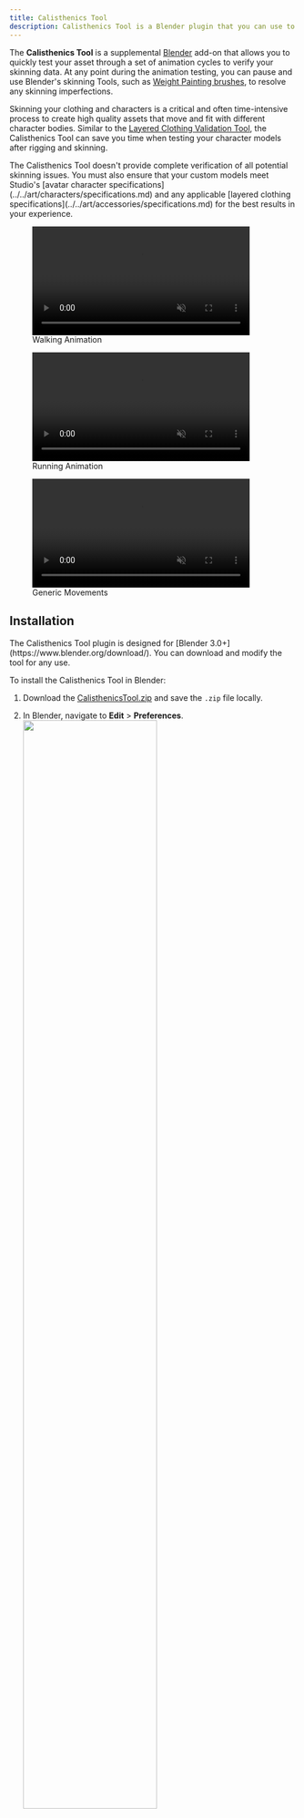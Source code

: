 ```yaml
---
title: Calisthenics Tool
description: Calisthenics Tool is a Blender plugin that you can use to verify skinning quality of an asset.
---
```


The **Calisthenics Tool** is a supplemental [Blender](https://www.blender.org/) add-on that allows you to quickly test your asset through a set of animation cycles to verify your skinning data. At any point during the animation testing, you can pause and use Blender's skinning Tools, such as [Weight Painting brushes](https://docs.blender.org/manual/en/latest/sculpt_paint/weight_paint/introduction.html), to resolve any skinning imperfections.

Skinning your clothing and characters is a critical and often time-intensive process to create high quality assets that move and fit with different character bodies. Similar to the [Layered Clothing Validation Tool](../../art/accessories/validation-tool.md), the Calisthenics Tool can save you time when testing your character models after rigging and skinning.

<Alert severity = 'info'>
The Calisthenics Tool doesn't provide complete verification of all potential skinning issues. You must also ensure that your custom models meet Studio's [avatar character specifications](../../art/characters/specifications.md) and any applicable [layered clothing specifications](../../art/accessories/specifications.md) for the best results in your experience.
</Alert>

<GridContainer numColumns="3">
	<figure>
		<video controls loop muted src="../../assets/modeling/skinned-meshes/calisthenic-tool/Walking-Reference.mp4" width="90%"></video>
		<figcaption>Walking Animation</figcaption>
	</figure>
   <figure>
		<video controls loop muted src="../../assets/modeling/skinned-meshes/calisthenic-tool/Running-Reference.mp4" width="90%"></video>
		<figcaption>Running Animation</figcaption>
	</figure>
  	<figure>
		<video controls loop muted src="../../assets/modeling/skinned-meshes/calisthenic-tool/Movement-Reference.mp4" width="90%"></video>
		<figcaption>Generic Movements</figcaption>
	</figure>
</GridContainer>

## Installation

<Alert severity = 'info'>
The Calisthenics Tool plugin is designed for [Blender 3.0+](https://www.blender.org/download/). You can download and modify the tool for any use.
</Alert>

To install the Calisthenics Tool in Blender:

1. Download the [CalisthenicsTool.zip](../../assets/modeling/skinned-meshes/calisthenic-tool/CalisthenicsTool.zip) and save the `.zip` file locally.
2. In Blender, navigate to **Edit** > **Preferences**.
   <img src="../../assets/modeling/skinned-meshes/calisthenic-tool/Blender-Preferences.png" width="70%" />

3. In the left sidebar of the **Preferences** window, navigate to the **Add-Ons** section.
4. Click the **Install…** button. A file browser displays.
5. Select the `.zip` and click **Install Add-On**.
6. Using the search bar, search for "Calisthenics Tool" and select the add-on.
7. Enable the add-on by checking the box next to the add-on name.

   <img src="../../assets/modeling/skinned-meshes/calisthenic-tool/Calisthenics-Tool-Addon.png" width="70%" />

8. Close the Preferences window. You can now access the Calisthenics Tool by expanding the tool sidebar in the Viewport.

<GridContainer numColumns ="2">
  <figure>
    <img src="../../assets/modeling/skinned-meshes/calisthenic-tool/Toolbar-Slider.png" width="97%" />
    <figcaption>Use the arrow on the side of the Viewport to open the sidebar.</figcaption>
  </figure>
  <figure>
    <img src="../../assets/modeling/skinned-meshes/calisthenic-tool/Calisthenics-Tool-Open.png" width="100%" />
    <figcaption>Access the Calisthenics Tool by selecting the tab in the sidebar tool menu.</figcaption>
  </figure>
</GridContainer>

## Use the Calisthenics Tool

After installation, you can use the Calisthenics Tool whenever you want to test an R15 character rig with skinning data. With the Calisthenics Tool, you can check how a character would move with generic animations, as well as attach rigid reference accessories to verify attachment during these movements. The tool also includes an option to automatically export your character, removing reference animation and accessory data.

You can try out the Calisthenics Tool using an [example character model](../../assets/modeling/skinned-meshes/calisthenic-tool/Fish-Character-No-FACS.fbx).

<Alert severity = 'info'>
For demonstration purposes, this reference model doesn't contain FACS data. If you require a reference with facial animation, you can download the same model with FACS data from our [reference models](../../art/characters/specifications.md#reference-files).
</Alert>

### Test animations

When testing your character model, first set the armature in the Calisthenics Tool then select one of the reference animations. It is important to visually verify your skinning quality using various movements and angles to ensure the best results for your model.

<Alert severity ='warning'>
If you encounter any errors or warnings when setting armature or playing animations, verify that your model uses an appropriate bone hierarchy and naming convention outlined in Roblox's [custom mesh requirements](../../art/characters/specifications.md).
</Alert>

To test animations:

1. Open a Blender project with an existing R15 character model, or import an appropriate character model `.fbx` using **File** > **Import** > **FBX (.fbx)**.

2. For easier visualization, hide non-rendered mesh objects, such as armature, cages, and attachments to better preview the reference animations.

   <video controls src="../../assets/modeling/skinned-meshes/calisthenic-tool/1_Hide-Armature.mp4" width="80%"></video>

3. Set which rig you want to test a reference animation on:
   1. In the add-on's **Armature** field, select the Eyedropper.
   2. In the Outliner, select the **Armature** object that contains your character's rig data.
4. Click on an animation cycle to preview, such as **Walk**, **Run**, **Move** or **Idle**.
5. Press **Stop Animation** to clear animation data.
   <video controls src="../../assets/modeling/skinned-meshes/calisthenic-tool/2_Set-Armature-Test.mp4" width="80%"></video>

6. If you notice any unexpected skinning deformations, pause on the frame and switch to **Weight Paint mode** or use Blender's other skinning tools to resolve. See [Skin a humanoid model](../../art/modeling/skin-a-humanoid-model.md) for additional instruction.
   <video controls src="../../assets/modeling/skinned-meshes/calisthenic-tool/3_Fix-Skinning-Example.mp4" width="80%"></video>

### Test accessory attachments

You can add reference attachments to your character model using the **Attach Test Accessory** buttons. These test accessories help preview how rigid accessories attach to your character and how they can move with your model. The tool includes two sets of rigid accessories to apply to your character.

<GridContainer numColumns ="2">
  <figure>
    <img src="../../assets/modeling/skinned-meshes/calisthenic-tool/Normal-Reference.png" width="85%" />
    <figcaption>**Normal Size** - Loads normal accessory references.</figcaption>
  </figure>
  <figure>
    <img src="../../assets/modeling/skinned-meshes/calisthenic-tool/Slender-Reference.png" width="85%" />
    <figcaption>**Slender Size** - Loads slender accessory references.</figcaption>
  </figure>
</GridContainer>

To test accessories:

1. Use the following **Attach Test Accessory** buttons to add or remove sample accessories to your character's attachment points:
   - **Normal Size**: Adds normal scale test accessories.
   - **Slender Size**: Adds slender scale test accessories.
   - **Detach Test Accessories**: Removes any test accessories from your character.
2. If an accessory is not attaching at an expected location, reposition the associated **Attachment object** in your character rig.

### Export models

When you are ready to export your model, you can export your character directly through the Calisthenics Tool. The tool automatically clears any of the test data and applies appropriate export settings.

<Alert severity = 'info'>
Using this tool to export models with [facial animations](../../art/characters/facial-animation/index.md) may result in unexpected behavior because the stored FACS data can conflict with the tool's reference animations.
</Alert>

To export from the Calisthenics Tool:

1. In the **Export Path** field, set the export directory by clicking the folder icon and browsing to the appropriate file directory.
   <img src="../../assets/modeling/skinned-meshes/calisthenic-tool/Exporting-Model.png" width="60%" />

2. Click the **Export Model** button. The character model `.fbx` populates in the designated folder as `Character_Model_Export.fbx`.

<Alert severity = 'warning'>
If you are manually exporting your model with Blender's `.fbx` importer instead of the Calisthenics Tool, ensure the following before export:
- Detach the Calisthenics Tool's test accessories.
- Use the **Stop Animation** button to clear test animations from the timeline.
- Return the model to the default pose with no additional pose data.
- Verify your settings follow Roblox's [Blender export settings](../../art/modeling/export-requirements.md).
</Alert>
